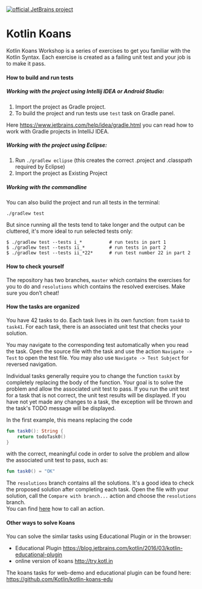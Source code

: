 [![official JetBrains project](http://jb.gg/badges/official-plastic.svg)](https://confluence.jetbrains.com/display/ALL/JetBrains+on+GitHub)

Kotlin Koans
===========

Kotlin Koans Workshop is a series of exercises to get you familiar with the Kotlin Syntax. 
Each exercise is created as a failing unit test and your job is to make it pass. 

#### How to build and run tests

##### Working with the project using Intellij IDEA or Android Studio:

1. Import the project as Gradle project.
2. To build the project and run tests use `test` task on Gradle panel. 

Here https://www.jetbrains.com/help/idea/gradle.html you can read how to work with Gradle projects in IntelliJ IDEA.

##### Working with the project using Eclipse:

1. Run `./gradlew eclipse` (this creates the correct .project and .classpath required by Eclipse)
2. Import the project as Existing Project

##### Working with the commandline

You can also build the project and run all tests in the terminal:
```
./gradlew test
```
But since running all the tests tend to take longer and the output can be
cluttered, it's more ideal to run selected tests only:
```
$ ./gradlew test --tests i_*          # run tests in part 1
$ ./gradlew test --tests ii_*         # run tests in part 2
$ ./gradlew test --tests ii_*22*      # run test number 22 in part 2
```


#### How to check yourself

The repository has two branches, `master` which contains the exercises for you to do and `resolutions` which contains the resolved exercises. 
Make sure you don’t cheat!


#### How the tasks are organized
 
You have 42 tasks to do. 
Each task lives in its own function: from `task0` to `task41`.
For each task, there is an associated unit test that checks your solution.
 
You may navigate to the corresponding test automatically when you read the task.
Open the source file with the task and use the action `Navigate -> Test` to open the test file. 
You may also use `Navigate -> Test Subject` for reversed navigation.

Individual tasks generally require you to change the function `taskX` by completely replacing the body of the function.
Your goal is to solve the problem and allow the associated unit test to pass. 
If you run the unit test for a task that is not correct, the unit test results will be displayed. 
If you have not yet made any changes to a task, the exception will be thrown and the task's TODO message will be displayed. 

In the first example, this means replacing the code

```kotlin
fun task0(): String {
    return todoTask0()
}
```

with the correct, meaningful code in order to solve the problem and allow the associated unit test to pass, such as:

```kotlin
fun task0() = "OK"
```

The `resolutions` branch contains all the solutions.
It's a good idea to check the proposed solution after completing each task.
Open the file with your solution, call the `Compare with branch...` action and choose the `resolutions` branch.   
You can find [here](https://www.jetbrains.com/help/idea/navigating-to-action.html) how to call an action.


#### Other ways to solve Koans

You can solve the similar tasks using Educational Plugin or in the browser:

- Educational Plugin https://blog.jetbrains.com/kotlin/2016/03/kotlin-educational-plugin
- online version of koans http://try.kotl.in

The koans tasks for web-demo and educational plugin can be found here: https://github.com/Kotlin/kotlin-koans-edu
